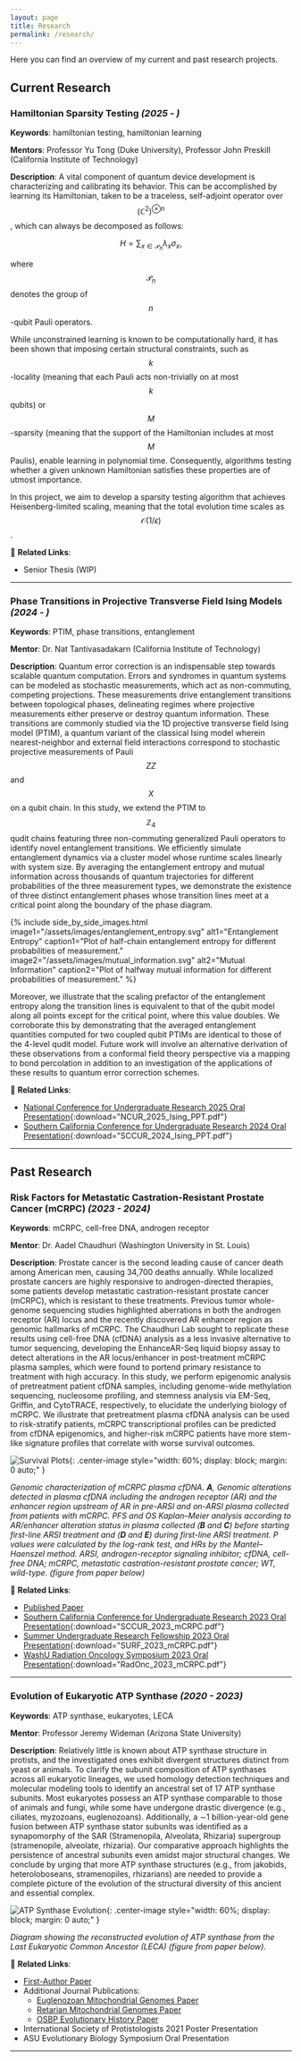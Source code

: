 ```yaml
---
layout: page
title: Research
permalink: /research/
---
```


Here you can find an overview of my current and past research projects.  

## Current Research  

### Hamiltonian Sparsity Testing *(2025 - )*
**Keywords**: hamiltonian testing, hamiltonian learning

**Mentors**: Professor Yu Tong (Duke University), Professor John Preskill (California Institute of Technology) 

**Description**: A vital component of quantum device development is characterizing and
calibrating its behavior. This can be accomplished by learning its Hamiltonian,
taken to be a traceless, self-adjoint operator over $$(\mathbb C^2)^{\otimes n}$$,
which can always be decomposed as follows:

$$\begin{equation*}
    H = \sum_{x \in \mathcal P_n} \lambda_x\sigma_x
\end{equation*},$$

where $$\mathcal P_n$$ denotes the group of $$n$$-qubit Pauli operators.

While unconstrained learning is known to be computationally hard, it has been
shown that imposing certain structural constraints, such as $$k$$-locality 
(meaning that each Pauli acts non-trivially on at most $$k$$ qubits) or
$$M$$-sparsity (meaning that the support of the Hamiltonian includes at most 
$$M$$ Paulis), enable learning in polynomial time. Consequently, algorithms
testing whether a given unknown Hamiltonian satisfies these properties are of
utmost importance.

In this project, we aim to develop a sparsity testing algorithm that achieves
Heisenberg-limited scaling, meaning that the total evolution time scales as 
$$\mathcal O(1/\epsilon)$$.

🔗 **Related Links**:  
- Senior Thesis (WIP)

---

### Phase Transitions in Projective Transverse Field Ising Models *(2024 - )*
**Keywords**: PTIM, phase transitions, entanglement

**Mentor**: Dr. Nat Tantivasadakarn (California Institute of Technology) 

**Description**: Quantum error correction is an indispensable step towards scalable quantum computation. Errors and syndromes in quantum systems can be modeled as stochastic measurements, which act as non-commuting, competing projections. These measurements drive entanglement transitions between topological phases, delineating regimes where projective measurements either preserve or destroy quantum information.  These transitions are commonly studied via the 1D projective transverse field Ising model (PTIM), a quantum variant of the classical Ising model wherein nearest-neighbor and external field interactions correspond to stochastic projective measurements of Pauli $$ ZZ $$ and $$ X $$ on a qubit chain. In this study, we extend the PTIM to $$\mathbb Z_4$$ qudit chains featuring three non-commuting generalized Pauli operators to identify novel entanglement transitions. We efficiently simulate entanglement dynamics via a cluster model whose runtime scales linearly with system size. By averaging the entanglement entropy and mutual information across thousands of quantum trajectories for different probabilities of the three measurement types, we demonstrate the existence of three distinct entanglement phases whose transition lines meet at a critical point along the boundary of the phase diagram. 

{% include side_by_side_images.html 
  image1="/assets/images/entanglement_entropy.svg"
  alt1="Entanglement Entropy"
  caption1="Plot of half-chain entanglement entropy for different probabilities
  of measurement."
  image2="/assets/images/mutual_information.svg"
  alt2="Mutual Information"
  caption2="Plot of halfway mutual information for different probabilities
  of measurement."
%}

Moreover, we illustrate that the scaling prefactor of the entanglement entropy along the transition lines is equivalent to that of the qubit model along all points except for the critical point, where this value doubles. We corroborate this by demonstrating that the averaged entanglement quantities computed for two coupled qubit PTIMs are identical to those of the 4-level qudit model. Future work will involve an alternative derivation of these observations from a conformal field theory perspective via a mapping to bond percolation in addition to an investigation of the applications of these results to quantum error correction schemes.

🔗 **Related Links**:  
- [National Conference for Undergraduate Research 2025 Oral Presentation](/assets/NCUR_2025_Ising_PPT.pdf){:download="NCUR_2025_Ising_PPT.pdf"}
- [Southern California Conference for Undergraduate Research 2024 Oral Presentation](/assets/SCCUR_2024_Ising_PPT.pdf){:download="SCCUR_2024_Ising_PPT.pdf"}

---  

## Past Research  

### Risk Factors for Metastatic Castration-Resistant Prostate Cancer (mCRPC) *(2023 - 2024)*  
**Keywords**: mCRPC, cell-free DNA, androgen receptor

**Mentor**: Dr. Aadel Chaudhuri (Washington University in St. Louis) 

**Description**:
Prostate cancer is the second leading cause of cancer death among American men, causing 34,700 deaths annually. While localized prostate cancers are highly responsive to androgen-directed therapies, some patients develop metastatic castration-resistant prostate cancer (mCRPC), which is resistant to these treatments. Previous tumor whole-genome sequencing studies highlighted aberrations in both the androgen receptor (AR) locus and the recently discovered AR enhancer region as genomic hallmarks of mCRPC. The Chaudhuri Lab sought to replicate these results using cell-free DNA (cfDNA) analysis as a less invasive alternative to tumor sequencing, developing the EnhanceAR-Seq liquid biopsy assay to detect alterations in the AR locus/enhancer in post-treatment mCRPC plasma samples, which were found to portend primary resistance to treatment with high accuracy. In this study, we perform epigenomic analysis of pretreatment patient cfDNA samples, including genome-wide methylation sequencing, nucleosome profiling, and stemness analysis via EM-Seq, Griffin, and CytoTRACE, respectively, to elucidate the underlying biology of mCRPC. We illustrate that pretreatment plasma cfDNA analysis can be used to risk-stratify patients, mCRPC transcriptional profiles can be predicted from cfDNA epigenomics, and higher-risk mCRPC patients have more stem-like signature profiles that correlate with worse survival outcomes.

![Survival Plots](/assets/images/survival.png){: .center-image style="width: 60%; display: block; margin: 0 auto;" }

*Genomic characterization of mCRPC plasma cfDNA. **A**, Genomic alterations detected in plasma cfDNA including the androgen receptor (AR) and the enhancer region upstream of AR in pre-ARSI and on-ARSI plasma collected from patients with mCRPC. PFS and OS Kaplan–Meier analysis according to AR/enhancer alteration status in plasma collected (**B** and **C**) before starting first-line ARSI treatment and (**D** and **E**) during first-line ARSI treatment. P values were calculated by the log-rank test, and HRs by the Mantel–Haenszel method. ARSI, androgen-receptor signaling inhibitor; cfDNA, cell-free DNA; mCRPC, metastatic castration-resistant prostate cancer; WT, wild-type. (figure from paper below)*

🔗 **Related Links**:  
- [Published Paper](https://aacrjournals.org/clincancerres/article/31/1/151/750722/Genomic-and-Epigenomic-Analysis-of-Plasma-Cell)
- [Southern California Conference for Undergraduate Research 2023 Oral Presentation](/assets/SCCUR_2023.pdf){:download="SCCUR_2023_mCRPC.pdf"}
- [Summer Undergraduate Research Fellowship 2023 Oral Presentation](/assets/SCCUR_2023.pdf){:download="SURF_2023_mCRPC.pdf"}
- [WashU Radiation Oncology Symposium 2023 Oral Presentation](/assets/SCCUR_2023.pdf){:download="RadOnc_2023_mCRPC.pdf"}

---

### Evolution of Eukaryotic ATP Synthase *(2020 - 2023)* 
**Keywords**: ATP synthase, eukaryotes, LECA

**Mentor**: Professor Jeremy Wideman (Arizona State University)

**Description**: Relatively little is known about ATP synthase structure in protists, and the investigated ones exhibit divergent structures distinct from yeast or animals. To clarify the subunit composition of ATP synthases across all eukaryotic lineages, we used homology detection techniques and molecular modeling tools to identify an ancestral set of 17 ATP synthase subunits. Most eukaryotes possess an ATP synthase comparable to those of animals and fungi, while some have undergone drastic divergence (e.g., ciliates, myzozoans, euglenozoans). Additionally, a ∼1 billion-year-old gene fusion between ATP synthase stator subunits was identified as a synapomorphy of the SAR (Stramenopila, Alveolata, Rhizaria) supergroup (stramenopile, alveolate, rhizaria). Our comparative approach highlights the persistence of ancestral subunits even amidst major structural changes. We conclude by urging that more ATP synthase structures (e.g., from jakobids, heteroloboseans, stramenopiles, rhizarians) are needed to provide a complete picture of the evolution of the structural diversity of this ancient and essential complex.

![ATP Synthase Evolution](/assets/images/graphical_abstract.jpg){: .center-image style="width: 60%; display: block; margin: 0 auto;" }

*Diagram showing the reconstructed evolution of ATP synthase from the Last
Eukaryotic Common Ancestor (LECA) (figure from paper below).*

🔗 **Related Links**:  
- [First-Author Paper](https://www.sciencedirect.com/science/article/pii/S2589004223007770)
- Additional Journal Publications:
    - [Euglenozoan Mitochondrial Genomes Paper](https://bmcbiol.biomedcentral.com/articles/10.1186/s12915-021-01035-y)
    - [Retarian Mitochondrial Genomes Paper](https://journals.asm.org/doi/10.1128/mbio.00302-23?url_ver=Z39.88-2003&rfr_id=ori:rid:crossref.org&rfr_dat=cr_pub%20%200pubmed)
    - [OSBP Evolutionary History Paper](https://journals.sagepub.com/doi/10.1177/25152564221150428)
- International Society of Protistologists 2021 Poster Presentation
- ASU Evolutionary Biology Symposium Oral Presentation

---  

<!-- I have outlined the entire extent of my research experience below, including my
initial dive into computational biology research followed by my eventual
pivot towards quantum computing research at Caltech. These experiences are ordered
by recency.

---

## Quantum Computing Research

### Prof. John Preskill, Richard P. Feynman Professor of Theoretical Physics, California Institute of Technology (2025 - )

I aim to 

### Prof. Yu Tong, Assistant Professor of Mathematics, Duke University (2025 - )

Since January 2025, I have been studying Hamiltonian testing and learning 
protocols with the aim of constructing an algorithm that performs
Hamiltonian sparsity testing with Heisenberg-limited scaling.

### Dr. Nat Tantivasadakarn, Sherman Fairchild Postdoctoral Scholar Research Associate in Theoretical Physics, California Institute of Technology (2024 - )

My first exposure to quantum information theory research was under Dr. Nat Tantivasadakarn.
Since the summer of 2024, I have been working on a project studying phase
transitions in the $\mathbb Z_4$ projective transverse-field Ising model.

---

## Computational Biology Research

### Prof. Aadel Chaudhuri, Senior Associate Consultant, Department of Radiation Oncology, Mayo Clinic (2023 - 2024)

As part of the Caltech SURF 2023 program, I did research over the summer with the 
Chaudhuri Lab, which was located at Washington University in St. Louis at the time.

### Prof. Wideman, Assistant Professor, School of Life Sciences, Arizona State University (2020 - 2023)

This is where my research journey started.

#### ATP Synthase -->